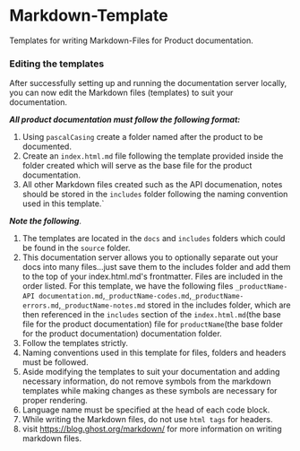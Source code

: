 # Markdown-Template

Templates for writing Markdown-Files for Product documentation.
<!-- 
#### THE FOLLOWING POINTS MUST BE NOTED WHILE USING THIS TEMPLATE

1. FOR BETTER UNDERSTANDING ON WRITING MARKDOWN FILES SUITED FOR PRODUCT DOCUMENTATION, READ THE `Guidelines.md` FILE.

2. FOLLOW THE TEMPLATES STRICTLY.

3. NAMING CONVENTIONS USED IN THIS TEMPLATES FOR `FILES`, `FOLDERS` AND `HEADERS` MUST BE FOLLOWED.

4. ASIDE MODIFYING THE TEMPLATES TO SUIT YOUR DOCUMENATION AND ADDING NECESSARY INFORMATION, DO NOT REMOVE SYMBOLS FROM THE MARKDOWN TEMPLATES WHILE MAKING CHANGES AS THESE SYMBOLS ARE NECESSARY FOR PROPER RENDERING. -->

### Editing the templates

After successfully setting up and running the documentation server locally, you can now edit the Markdown files (templates) to suit your documentation.

***All product documentation must follow the following format:***

1. Using `pascalCasing` create a folder named after the product to be documented.
2. Create an `index.html.md` file following the template provided inside the folder created which will serve as the base file for the product documentation.
3. All other Markdown files created such as the API documenation, notes should be stored in the `includes` folder following the naming convention used in this template.`

***Note the following***.

1. The templates are located in the `docs` and `includes` folders which could be found in the `source` folder.
2. This documentation server allows you to optionally separate out your docs into many files...just save them to the includes folder and add them to the top of your index.html.md's frontmatter. Files are included in the order listed. For this template, we have the following files `_productName-API documentation.md`,`_productName-codes.md`,`_productName-errors.md`,`_productName-notes.md` stored in the includes folder, which are then referenced in the `includes` section of the `index.html.md`(the base file for the product documentation) file for `productName`(the base folder for the product documentation) documentation folder.
3. Follow the templates strictly.
4. Naming conventions used in this template for files, folders and headers must be followed.
5. Aside modifying the templates to suit your documentation and adding necessary information, do not remove symbols from the markdown templates while making changes as these symbols are necessary for proper rendering.
6. Language name must be specified at the head of each code block.
7. While writing the Markdown files, do not use `html tags` for headers.
8. visit https://blog.ghost.org/markdown/ for more information on writing markdown files.